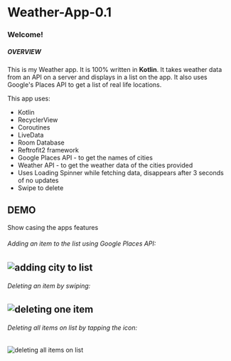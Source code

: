# Weather-App-0.1

### Welcome!

##### OVERVIEW

This is my Weather app. It is 100% written in **Kotlin**. It takes weather data from an API on a server and displays in a list on the app. It also uses Google's Places API to get a list of real life locations.


This app uses:

* Kotlin
* RecyclerView
* Coroutines
* LiveData
* Room Database
* Reftrofit2 framework
* Google Places API - to get the names of cities
* Weather API - to get the weather data of the cities provided
* Uses Loading Spinner while fetching data, disappears after 3 seconds of no updates
* Swipe to delete

## **DEMO**


Show casing the apps features


###### Adding an item to the list using Google Places API:

![adding city to list](https://github.com/EFOC/Weather-App-0.1/blob/feature/add_gifs/app/gifs/adding-city.gif)
---

###### Deleting an item by swiping:

![deleting one item](https://github.com/EFOC/Weather-App-0.1/blob/feature/add_gifs/app/gifs/deleting-single-item.gif)
---

###### Deleting all items on list by tapping the icon:

![deleting all items on list](https://github.com/EFOC/Weather-App-0.1/blob/feature/add_gifs/app/gifs/deleting-all-items.gif)
